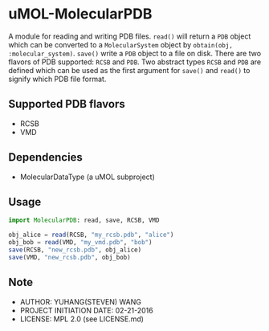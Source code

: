 # uMOL-MolecularPDB
A module for reading and writing PDB files.
``read()`` will return a ``PDB`` object which
can be converted to a ``MolecularSystem`` object
by ``obtain(obj, :molecular_system)``.
``save()`` write a ``PDB`` object to a file on disk.
There are two flavors of PDB supported: ``RCSB`` and ``PDB``.
Two abstract types ``RCSB`` and ``PDB`` are defined
which can be used as the first argument for ``save()``
and ``read()`` to signify which PDB file format.

## Supported PDB flavors
* RCSB
* VMD

## Dependencies
* MolecularDataType (a uMOL subproject)

## Usage
```julia
import MolecularPDB: read, save, RCSB, VMD

obj_alice = read(RCSB, "my_rcsb.pdb", "alice")
obj_bob = read(VMD, "my_vmd.pdb", "bob")
save(RCSB, "new_rcsb.pdb", obj_alice)
save(VMD, "new_rcsb.pdb", obj_bob)

```
## Note
* AUTHOR: YUHANG(STEVEN) WANG
* PROJECT INITIATION DATE: 02-21-2016
* LICENSE: MPL 2.0 (see LICENSE.md)


